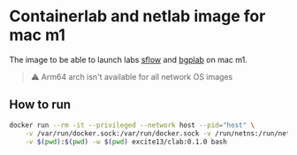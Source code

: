 # Containerlab and netlab image for mac m1

The image to be able to launch labs [sflow](https://blog.sflow.com/)
and [bgplab](https://bgplabs.net/basic/) on mac m1.

> :warning:
> Arm64 arch isn't available for all network OS images

## How to run

```bash
docker run --rm -it --privileged --network host --pid="host" \
    -v /var/run/docker.sock:/var/run/docker.sock -v /run/netns:/run/netns \
    -v $(pwd):$(pwd) -w $(pwd) excite13/clab:0.1.0 bash
```
